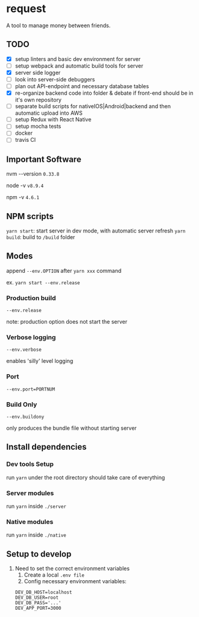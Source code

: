 # request

A tool to manage money between friends.

## TODO

* [x] setup linters and basic dev environment for server
* [ ] setup webpack and automatic build tools for server
* [x] server side logger
* [ ] look into server-side debuggers
* [ ] plan out API-endpoint and necessary database tables
* [x] re-organize backend code into folder & debate if front-end should be in it's own repository
* [ ] separate build scripts for nativeIOS|Android|backend and then automatic upload into AWS
* [ ] setup Redux with React Native
* [ ] setup mocha tests
* [ ] docker
* [ ] travis CI

## Important Software

nvm --version `0.33.8`

node -v `v8.9.4`

npm -v `4.6.1`

## NPM scripts

`yarn start`: start server in dev mode, with automatic server refresh
`yarn build`: build to `/build` folder

## Modes

append `--env.OPTION` after `yarn xxx` command

ex. `yarn start --env.release`

### Production build

`--env.release`

note: production option does not start the server

### Verbose logging

`--env.verbose`

enables 'silly' level logging

### Port

`--env.port=PORTNUM`

### Build Only

`--env.buildony`

only produces the bundle file without starting server

## Install dependencies

### Dev tools Setup

run `yarn` under the root directory should take care of everything

### Server modules

run `yarn` inside `./server`

### Native modules

run `yarn` inside `./native`

## Setup to develop

1. Need to set the correct environment variables
   1. Create a local `.env file`
   2. Config necessary environment variables:
   ```
   DEV_DB_HOST=localhost
   DEV_DB_USER=root
   DEV_DB_PASS='...'
   DEV_APP_PORT=3000
   ```
